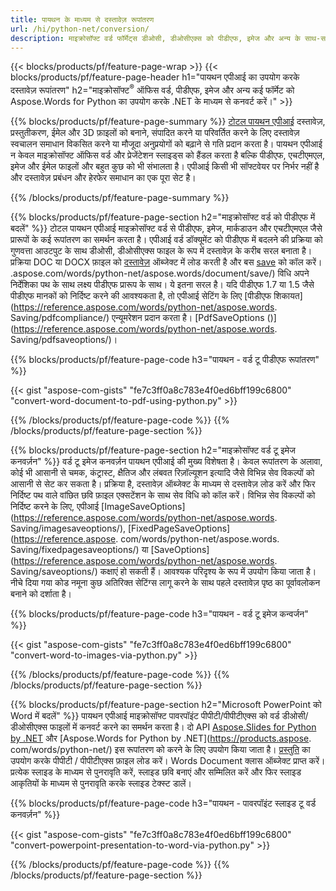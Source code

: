 ```yaml
---
title: पायथन के माध्यम से दस्तावेज़ रूपांतरण 
url: /hi/python-net/conversion/
description: माइक्रोसॉफ्ट वर्ड फॉर्मेट्स डीओसी, डीओसीएक्स को पीडीएफ, इमेज और अन्य के साथ-साथ प्रेजेंटेशन स्लाइड्स, ईमेल मैसेजेस और 3डी इमेजेज को पायथन कोड की कुछ पंक्तियों में कनवर्ट करें।
---
```


{{< blocks/products/pf/feature-page-wrap >}}
{{< blocks/products/pf/feature-page-header h1="पायथन एपीआई का उपयोग करके दस्तावेज़ रूपांतरण" h2="माइक्रोसॉफ्ट<sup>&reg;</sup> ऑफिस वर्ड, पीडीएफ, इमेज और अन्य कई फॉर्मेट को Aspose.Words for Python का उपयोग करके .NET के माध्यम से कनवर्ट करें।" >}}

{{% blocks/products/pf/feature-page-summary %}}
[टोटल पायथन एपीआई](https://products.aspose.com/total/python-net/) दस्तावेज़, प्रस्तुतीकरण, ईमेल और 3D फ़ाइलों को बनाने, संपादित करने या परिवर्तित करने के लिए दस्तावेज़ स्वचालन समाधान विकसित करने या मौजूदा अनुप्रयोगों को बढ़ाने से गति प्रदान करता है। पायथन एपीआई न केवल माइक्रोसॉफ्ट ऑफिस वर्ड और प्रेजेंटेशन स्लाइड्स को हैंडल करता है बल्कि पीडीएफ, एचटीएमएल, इमेज और ईमेल फाइलों और बहुत कुछ को भी संभालता है। एपीआई किसी भी सॉफ्टवेयर पर निर्भर नहीं है और दस्तावेज़ प्रबंधन और हेरफेर समाधान का एक पूरा सेट है।

{{% /blocks/products/pf/feature-page-summary  %}}

{{% blocks/products/pf/feature-page-section  h2="माइक्रोसॉफ्ट वर्ड को पीडीएफ में बदलें" %}}
टोटल पायथन एपीआई माइक्रोसॉफ्ट वर्ड से पीडीएफ, इमेज, मार्कडाउन और एचटीएमएल जैसे प्रारूपों के कई रूपांतरण का समर्थन करता है। एपीआई वर्ड डॉक्यूमेंट को पीडीएफ में बदलने की प्रक्रिया को गुणवत्ता आउटपुट के साथ डीओसी, डीओसीएक्स फाइल के रूप में दस्तावेज़ के करीब सरल बनाता है। प्रक्रिया DOC या DOCX फ़ाइल को [दस्तावेज़](https://reference.aspose.com/words/python-net/aspose.words/document/) ऑब्जेक्ट में लोड करती है और बस [save](https://reference) को कॉल करें। .aspose.com/words/python-net/aspose.words/document/save/) विधि अपने निर्देशिका पथ के साथ लक्ष्य पीडीएफ प्रारूप के साथ। ये इतना सरल है। यदि पीडीएफ 1.7 या 1.5 जैसे पीडीएफ मानकों को निर्दिष्ट करने की आवश्यकता है, तो एपीआई सेटिंग के लिए [पीडीएफ शिकायत] (https://reference.aspose.com/words/python-net/aspose.words. Saving/pdfcompliance/) एन्यूमरेशन प्रदान करता है। [PdfSaveOptions ()](https://reference.aspose.com/words/python-net/aspose.words. Saving/pdfsaveoptions/)। 

{{% blocks/products/pf/feature-page-code h3="पायथन - वर्ड टू पीडीएफ रूपांतरण" %}}

{{< gist "aspose-com-gists" "fe7c3ff0a8c783e4f0ed6bff199c6800" "convert-word-document-to-pdf-using-python.py" >}}

{{% /blocks/products/pf/feature-page-code  %}}
{{% /blocks/products/pf/feature-page-section %}}

{{% blocks/products/pf/feature-page-section  h2="माइक्रोसॉफ्ट वर्ड टू इमेज कनवर्ज़न" %}}
वर्ड टू इमेज कनवर्ज़न पायथन एपीआई की मुख्य विशेषता है। केवल रूपांतरण के अलावा, कोई भी आसानी से चमक, कंट्रास्ट, क्षैतिज और लंबवत रिज़ॉल्यूशन इत्यादि जैसे विभिन्न सेव विकल्पों को आसानी से सेट कर सकता है। प्रक्रिया है, दस्तावेज़ ऑब्जेक्ट के माध्यम से दस्तावेज़ लोड करें और फिर निर्दिष्ट पथ वाले वांछित छवि फ़ाइल एक्सटेंशन के साथ सेव विधि को कॉल करें। विभिन्न सेव विकल्पों को निर्दिष्ट करने के लिए, एपीआई [ImageSaveOptions](https://reference.aspose.com/words/python-net/aspose.words. Saving/imagesaveoptions/), [FixedPageSaveOptions](https://reference.aspose. com/words/python-net/aspose.words. Saving/fixedpagesaveoptions/) या [SaveOptions](https://reference.aspose.com/words/python-net/aspose.words. Saving/saveoptions/) कक्षाएं हो सकती हैं। आवश्यक परिदृश्य के रूप में उपयोग किया जाता है। नीचे दिया गया कोड नमूना कुछ अतिरिक्त सेटिंग्स लागू करने के साथ पहले दस्तावेज़ पृष्ठ का पूर्वावलोकन बनाने को दर्शाता है।

{{% blocks/products/pf/feature-page-code h3="पायथन - वर्ड टू इमेज कन्वर्जन" %}}

{{< gist "aspose-com-gists" "fe7c3ff0a8c783e4f0ed6bff199c6800" "convert-word-to-images-via-python.py" >}}

{{% /blocks/products/pf/feature-page-code  %}}
{{% /blocks/products/pf/feature-page-section %}}

{{% blocks/products/pf/feature-page-section  h2="Microsoft PowerPoint को Word में बदलें" %}}
पायथन एपीआई माइक्रोसॉफ्ट पावरपॉइंट पीपीटी/पीपीटीएक्स को वर्ड डीओसी/डीओसीएक्स फाइलों में कनवर्ट करने का समर्थन करता है। दो API [Aspose.Slides for Python by .NET](https://products.aspose.com/slides/python-net/) और [Aspose.Words for Python by .NET](https://products.aspose. com/words/python-net/) इस रूपांतरण को करने के लिए उपयोग किया जाता है। [प्रस्तुति](https://reference.aspose.com/slides/python-net/aspose.slides/presentation/) का उपयोग करके पीपीटी / पीपीटीएक्स फ़ाइल लोड करें। Words Document क्लास ऑब्जेक्ट प्राप्त करें। प्रत्येक स्लाइड के माध्यम से पुनरावृति करें, स्लाइड छवि बनाएं और सम्मिलित करें और फिर स्लाइड आकृतियों के माध्यम से पुनरावृति करके स्लाइड टेक्स्ट डालें।

{{% blocks/products/pf/feature-page-code h3="पायथन - पावरपॉइंट स्लाइड टू वर्ड कनवर्ज़न" %}}

{{< gist "aspose-com-gists" "fe7c3ff0a8c783e4f0ed6bff199c6800" "convert-powerpoint-presentation-to-word-via-python.py" >}}


{{% /blocks/products/pf/feature-page-code  %}}
{{% /blocks/products/pf/feature-page-section %}}